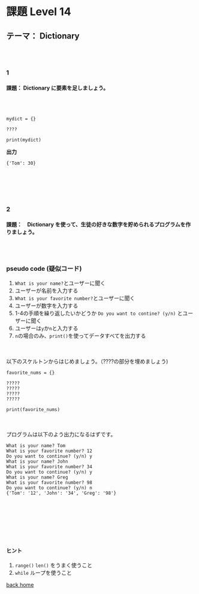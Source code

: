 # 課題  Level 14
## テーマ： Dictionary

<br></br>
### 1
#### 課題： Dictionary に要素を足しましょう。
<br></br>
```python:
mydict = {}

????

print(mydict)
```
**出力**
```python:
{'Tom': 30}
```

<br></br>
<br></br>

### 2
#### 課題：　Dictionary を使って、生徒の好きな数字を貯められるプログラムを作りましょう。
<br></br>
### pseudo code (疑似コード)
1. `What is your name?`とユーザーに聞く
2. ユーザーが名前を入力する
3. `What is your favorite number?`とユーザーに聞く
4. ユーザーが数字を入力する
5. 1-4の手順を繰り返したいかどうか `Do you want to contine? (y/n)` とユーザーに聞く
6. ユーザーは`y`か`n`と入力する
7. `n`の場合のみ、`print()`を使ってデータすべてを出力する


\
\
以下のスケルトンからはじめましょう。（????の部分を埋めましょう)
```python:
favorite_nums = {}

?????
?????
?????
?????

print(favorite_nums)
```
\
\
プログラムは以下のよう出力になるはずです。
```python:
What is your name? Tom
What is your favorite number? 12
Do you want to continue? (y/n) y
What is your name? John
What is your favorite number? 34
Do you want to continue? (y/n) y
What is your name? Greg
What is your favorite number? 98
Do you want to continue? (y/n) n
{'Tom': '12', 'John': '34', 'Greg': '98'}
```
<br></br>
<br></br>
<br></br>
#### ヒント
1. `range()` `len()` をうまく使うこと
2. `while` ループを使うこと


[back home](https://github.com/Seigakuin/todays_task)
